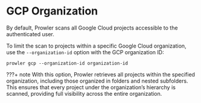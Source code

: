 # GCP Organization

By default, Prowler scans all Google Cloud projects accessible to the authenticated user.

To limit the scan to projects within a specific Google Cloud organization, use the `--organization-id` option with the GCP organization ID:

```console
prowler gcp --organization-id organization-id
```

???+ note
    With this option, Prowler retrieves all projects within the specified organization, including those organized in folders and nested subfolders. This ensures that every project under the organization’s hierarchy is scanned, providing full visibility across the entire organization.
